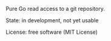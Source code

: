 Pure Go read access to a git repository.

State: in development, not yet usable

License: free software (MIT License)
